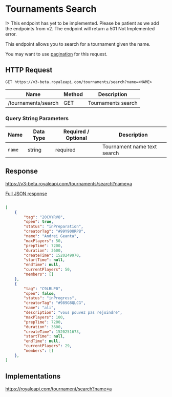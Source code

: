 # Tournaments Search

!> This endpoint has yet to be implemented. Please be patient as we add the endpoints from v2. The endpoint will return a 501 Not Implemented error.

This endpoint allows you to search for a tournament given the name.

You may want to use [pagination](pagination) for this request.

## HTTP Request

`GET https://v3-beta.royaleapi.com/tournaments/search?name=<NAME>`

Name | Method | Description
--- | --- | ---
/tournaments/search | GET | Tournaments search

### Query String Parameters

Name | Data Type | Required / Optional | Description
--- | --- | --- | ---
`name` | string | required | Tournament name text search

## Response

https://v3-beta.royaleapi.com/tournaments/search?name=a

<a href="/json/tournaments_search_a.json">Full JSON response</a>

```json

[
    {
        "tag": "20CVYRV8",
        "open": true,
        "status": "inPreparation",
        "creatorTag": "#99Y90URP8",
        "name": "Andrei Geanta",
        "maxPlayers": 50,
        "prepTime": 7200,
        "duration": 3600,
        "createTime": 1520249970,
        "startTime": null,
        "endTime": null,
        "currentPlayers": 50,
        "members": []
    },
    {
        "tag": "C9LRLP0",
        "open": false,
        "status": "inProgress",
        "creatorTag": "#989G8QLCG",
        "name": "ali",
        "description": "vous pouvez pas rejoindre",
        "maxPlayers": 100,
        "prepTime": 7200,
        "duration": 3600,
        "createTime": 1520251673,
        "startTime": null,
        "endTime": null,
        "currentPlayers": 29,
        "members": []
    },
]
```

## Implementations

https://royaleapi.com/tournament/search?name=a
